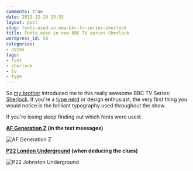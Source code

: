 ```yaml
---
comments: true
date: 2011-12-19 15:33
layout: post
slug: fonts-used-in-new-bbc-tv-series-sherlock
title: Fonts used in new BBC TV series Sherlock
wordpress_id: 58
categories:
- notes
tags:
- font
- sherlock
- tv
- type
---
```


So [my brother](http://www.karthickgopal.net/incredible-depth-in-the-mundane/) introduced me to this really awesome BBC TV Series: [Sherlock](http://en.wikipedia.org/wiki/Sherlock_(TV_series)). If you're a [type nerd](http://ask.metafilter.com/162092/The-Case-of-the-Unknown-Font) or design enthusiast, the very first thing you would notice is the brilliant typography used throughout the show.

If you're losing sleep finding out which fonts were used:

**[AF Generation Z](http://new.myfonts.com/fonts/fw-acme/af-generation-z/) (in the text messages)**

![AF Generation Z](/images/uploads/2011/12/mobile.png "AF Generation Z")

**[P22 London Underground](http://new.myfonts.com/fonts/p22/underground/) (when deducing the clues)**

![P22 Johnston Underground](/images/uploads/2011/12/deduction.png "P22 Johnston Underground")